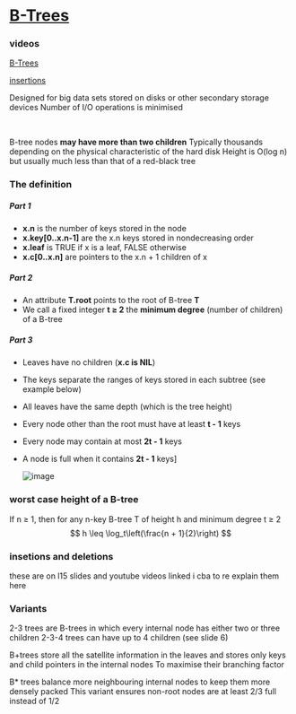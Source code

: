 # [B-Trees](https://github.com/Khair9/Year-2-CompSci-Notes/blob/main/AlgsData/AlgsData.md)
### videos
[B-Trees](https://www.youtube.com/watch?v=fAfuZiFDpRo)

[insertions](https://www.youtube.com/watch?v=tT2DT9Z4H-0)



Designed for big data sets stored on disks or other secondary storage devices
Number of I/O operations is minimised

<br>

B-tree nodes **may have more than two children**
Typically thousands depending on the physical characteristic of the hard disk
Height is O(log n) but usually much less than that of a red-black tree

### The definition
##### Part 1
 - **x.n** is the number of keys stored in the node
 - **x.key[0..x.n-1]** are the x.n keys stored in nondecreasing order
 - **x.leaf** is TRUE if x is a leaf, FALSE otherwise
 - **x.c[0..x.n]** are pointers to the x.n + 1 children of x
##### Part 2
 - An attribute **T.root** points to the root of B-tree **T**
 - We call a fixed integer **t ≥ 2**  the **minimum degree** (number of children) of a B-tree
##### Part 3
 - Leaves have no children (**x.c is NIL**)
 - The keys separate the ranges of keys stored in each subtree (see example below)
 - All leaves have the same depth (which is the tree height)
 - Every node other than the root must have at least **t - 1** keys
 - Every node may contain at most **2t - 1** keys
 - A node is full when it contains **2t - 1** keys]


   ![image](https://github.com/user-attachments/assets/a3e8b1f4-85b1-48b0-a736-2b5ed32cb079)


### worst case height of a B-tree
If n ≥ 1, then for any n-key B-tree T of height h and minimum degree t ≥ 2
$$
h \leq \log_t\left(\frac{n + 1}{2}\right)
$$

### insetions and deletions
these are on l15 slides and youtube videos linked i cba to re explain them here 

### Variants
2-3 trees are B-trees in which every internal node has either two or three children 
2-3-4 trees can have up to 4 children (see slide 6)

B+trees store all the satellite information in the leaves and stores only keys and child pointers in the internal nodes
To maximise their branching factor

B* trees balance more neighbouring internal nodes to keep them more densely packed
This variant ensures non-root nodes are at least 2/3 full instead of 1/2



